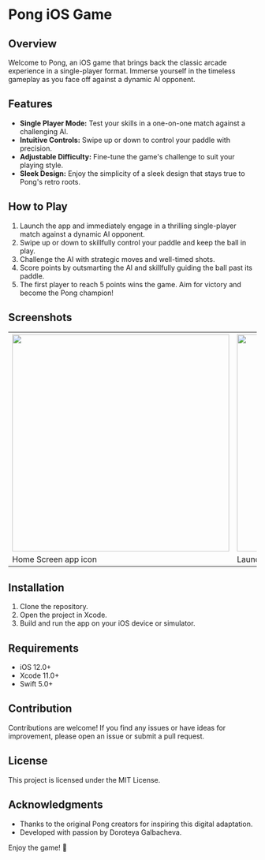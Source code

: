 
# Pong iOS Game

## Overview

Welcome to Pong, an iOS game that brings back the classic arcade experience in a single-player format. Immerse yourself in the timeless gameplay as you face off against a dynamic AI opponent.

## Features

- **Single Player Mode:** Test your skills in a one-on-one match against a challenging AI.
- **Intuitive Controls:** Swipe up or down to control your paddle with precision.
- **Adjustable Difficulty:** Fine-tune the game's challenge to suit your playing style.
- **Sleek Design:** Enjoy the simplicity of a sleek design that stays true to Pong's retro roots.

## How to Play

1. Launch the app and immediately engage in a thrilling single-player match against a dynamic AI opponent.
2. Swipe up or down to skillfully control your paddle and keep the ball in play.
3. Challenge the AI with strategic moves and well-timed shots.
4. Score points by outsmarting the AI and skillfully guiding the ball past its paddle.
5. The first player to reach 5 points wins the game. Aim for victory and become the Pong champion!

## Screenshots

<p>
<table>
<tr>
<th>
 <img src="https://github-production-user-asset-6210df.s3.amazonaws.com/113231573/285658779-d3f67578-0e7f-40aa-9611-524691aa85f3.png?X-Amz-Algorithm=AWS4-HMAC-SHA256&X-Amz-Credential=AKIAIWNJYAX4CSVEH53A%2F20231126%2Fus-east-1%2Fs3%2Faws4_request&X-Amz-Date=20231126T144930Z&X-Amz-Expires=300&X-Amz-Signature=edee4c7b5364e7c3e86a1a7b1353f9431d351ae3d41b87258d35aec804739611&X-Amz-SignedHeaders=host&actor_id=113231573&key_id=0&repo_id=723029806" height="440"/>
 </th>
 <th>
 <img src="https://github-production-user-asset-6210df.s3.amazonaws.com/113231573/285658996-6372238c-e8b9-4be8-8a9e-11e98346659e.png?X-Amz-Algorithm=AWS4-HMAC-SHA256&X-Amz-Credential=AKIAIWNJYAX4CSVEH53A%2F20231126%2Fus-east-1%2Fs3%2Faws4_request&X-Amz-Date=20231126T145238Z&X-Amz-Expires=300&X-Amz-Signature=38090ab777d9dba9ad296391f86064eecfbd9192f5fa780c93e588d672bce29a&X-Amz-SignedHeaders=host&actor_id=113231573&key_id=0&repo_id=723029806" height="440">
 </th>
 <th>
 <img src="https://github-production-user-asset-6210df.s3.amazonaws.com/113231573/285659157-ca3383a0-a9e3-4458-84b5-8dd4ba062700.png?X-Amz-Algorithm=AWS4-HMAC-SHA256&X-Amz-Credential=AKIAIWNJYAX4CSVEH53A%2F20231126%2Fus-east-1%2Fs3%2Faws4_request&X-Amz-Date=20231126T145511Z&X-Amz-Expires=300&X-Amz-Signature=057daa835086cc6ff6e22002d7d16f56cfb5a4d358c5efa549025b430af74233&X-Amz-SignedHeaders=host&actor_id=113231573&key_id=0&repo_id=723029806" height="440">
 </th>
 <th>
 <img src="https://github-production-user-asset-6210df.s3.amazonaws.com/113231573/285659239-d1680dca-0029-48db-b919-c8045b7941cd.png?X-Amz-Algorithm=AWS4-HMAC-SHA256&X-Amz-Credential=AKIAIWNJYAX4CSVEH53A%2F20231126%2Fus-east-1%2Fs3%2Faws4_request&X-Amz-Date=20231126T145651Z&X-Amz-Expires=300&X-Amz-Signature=39ca3fcbf09699635b5e5eb2049b341fc6962e63b4f0293ff5b29cc9fce7e3ca&X-Amz-SignedHeaders=host&actor_id=113231573&key_id=0&repo_id=723029806" height="440"> 
 </th>
 <tr>
 <td>Home Screen app icon</td>
 <td>Launch app Screen</td>
 <td>Main app Screen</td>
 <td>Play mode</td>
  </tr>
  </table>

## Installation

1. Clone the repository.
2. Open the project in Xcode.
3. Build and run the app on your iOS device or simulator.

## Requirements

- iOS 12.0+
- Xcode 11.0+
- Swift 5.0+

## Contribution

Contributions are welcome! If you find any issues or have ideas for improvement, please open an issue or submit a pull request.

## License

This project is licensed under the MIT License.

## Acknowledgments

- Thanks to the original Pong creators for inspiring this digital adaptation.
- Developed with passion by Doroteya Galbacheva.

Enjoy the game! 🏓

